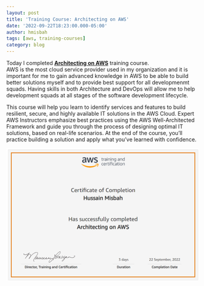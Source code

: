 ```yaml
---
layout: post
title: 'Training Course: Architecting on AWS'
date: '2022-09-22T18:23:00.000-05:00'
author: hmisbah
tags: [aws, training-courses]
category: blog
---
```


Today I completed **[Architecting on AWS](https://aws.amazon.com/training/classroom/architecting-on-aws/)** training course.  
AWS is the most cloud service provider used in my organization and it is important for me to gain advanced knowledge in AWS to be able to build better solutions myself and to provide best support for all developmenmt squads. Having skills in both Architecture and DevOps will allow me to help development squads at all stages of the software development lifecycle. 

This course will help you learn to identify services and features to build resilient, secure, and highly available IT solutions in the AWS Cloud. Expert AWS Instructors emphasize best practices using the AWS Well-Architected Framework and guide you through the process of designing optimal IT solutions, based on real-life scenarios. At the end of the course, you’ll practice building a solution and apply what you’ve learned with confidence.

![Architecting on AWS](/assets/img/aws-architecting-course.png "Architecting on AWS")